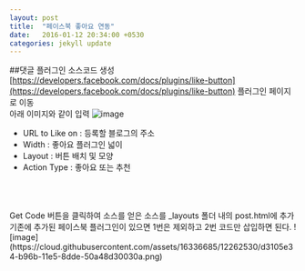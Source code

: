 ```yaml
---
layout: post
title:  "페이스북 좋아요 연동"
date:   2016-01-12 20:34:00 +0530
categories: jekyll update
---
```


##댓글 플러그인 소스코드 생성
[https://developers.facebook.com/docs/plugins/like-button](https://developers.facebook.com/docs/plugins/like-button) 플러그인 페이지로 이동<br>
아래 이미지와 같이 입력
![image](https://cloud.githubusercontent.com/assets/16336685/12262491/99592acc-b96b-11e5-83db-b6afa297e45f.png)
<br>
- URL to Like on : 등록할 블로그의 주소<br>
- Width : 좋아요 플러그인 넓이<br>
- Layout : 버튼 배치 및 모양
- Action Type : 좋아요 또는 추천
<br>
<br>
<br>
Get Code 버튼을 클릭하여 소스를 얻은 소스를 _layouts 폴더 내의 post.html에 추가<br>
기존에 추가된 페이스북 플러그인이 있으면 1번은 제외하고 2번 코드만 삽입하면 된다.
![image](https://cloud.githubusercontent.com/assets/16336685/12262530/d3105e34-b96b-11e5-8dde-50a48d30030a.png)
